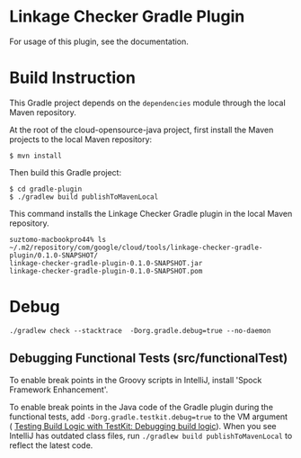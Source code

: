 # Linkage Checker Gradle Plugin

For usage of this plugin, see the documentation.

# Build Instruction

This Gradle project depends on the `dependencies` module through the local Maven repository.

At the root of the cloud-opensource-java project, first install the Maven projects to the local
Maven repository:

   ```
   $ mvn install
   ```

Then build this Gradle project:

   ```
   $ cd gradle-plugin
   $ ./gradlew build publishToMavenLocal
   ```

This command installs the Linkage Checker Gradle plugin in the local Maven repository.

   ```
   suztomo-macbookpro44% ls ~/.m2/repository/com/google/cloud/tools/linkage-checker-gradle-plugin/0.1.0-SNAPSHOT/
   linkage-checker-gradle-plugin-0.1.0-SNAPSHOT.jar
   linkage-checker-gradle-plugin-0.1.0-SNAPSHOT.pom
   ```
    
# Debug

   ```
   ./gradlew check --stacktrace  -Dorg.gradle.debug=true --no-daemon
   ```

## Debugging Functional Tests (src/functionalTest)

To enable break points in the Groovy scripts in IntelliJ, install 'Spock Framework Enhancement'.

To enable break points in the Java code of the Gradle plugin during the functional tests, add
`-Dorg.gradle.testkit.debug=true` to the VM argument (
[Testing Build Logic with TestKit: Debugging build logic](
https://docs.gradle.org/current/userguide/test_kit.html#sub:test-kit-debug)).
When you see IntelliJ has outdated class files, run `./gradlew build publishToMavenLocal` to
reflect the latest code.
